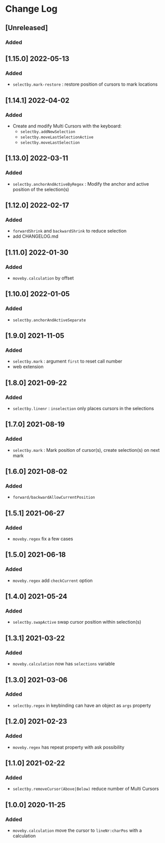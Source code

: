 # Change Log

## [Unreleased]
### Added

## [1.15.0] 2022-05-13
### Added
- `selectby.mark-restore` : restore position of cursors to mark locations

## [1.14.1] 2022-04-02
### Added
- Create and modify Multi Cursors with the keyboard:
  - `selectby.addNewSelection`
  - `selectby.moveLastSelectionActive`
  - `selectby.moveLastSelection`

## [1.13.0] 2022-03-11
### Added
- `selectby.anchorAndActiveByRegex` : Modify the anchor and active position of the selection(s)

## [1.12.0] 2022-02-17
### Added
- `forwardShrink` and `backwardShrink` to reduce selection
- add CHANGELOG.md

## [1.11.0] 2022-01-30
### Added
- `moveby.calculation` by offset

## [1.10.0] 2022-01-05
### Added
- `selectby.anchorAndActiveSeparate`

## [1.9.0] 2021-11-05
### Added
- `selectby.mark` : argument `first` to reset call number
- web extension

## [1.8.0] 2021-09-22
### Added
- `selectby.linenr` : `inselection` only places cursors in the selections

## [1.7.0] 2021-08-19
### Added
- `selectby.mark` : Mark position of cursor(s), create selection(s) on next mark

## [1.6.0] 2021-08-02
### Added
- `forward/backwardAllowCurrentPosition`

## [1.5.1] 2021-06-27
### Added
- `moveby.regex` fix a few cases

## [1.5.0] 2021-06-18
### Added
- `moveby.regex` add `checkCurrent` option

## [1.4.0] 2021-05-24
### Added
- `selectby.swapActive` swap cursor position within selection(s)

## [1.3.1] 2021-03-22
### Added
- `moveby.calculation` now has `selections` variable

## [1.3.0] 2021-03-06
### Added
- `selectby.regex` in keybinding can have an object as `args` property

## [1.2.0] 2021-02-23
### Added
- `moveby.regex` has repeat property with ask possibility

## [1.1.0] 2021-02-22
### Added
- `selectby.removeCursor(Above|Below)` reduce number of Multi Cursors

## [1.0.0] 2020-11-25
### Added
- `moveby.calculation` move the cursor to `lineNr:charPos` with a calculation
